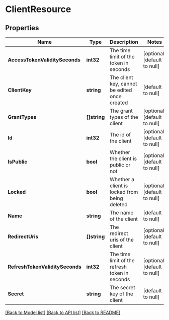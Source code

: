 # ClientResource

## Properties
Name | Type | Description | Notes
------------ | ------------- | ------------- | -------------
**AccessTokenValiditySeconds** | **int32** | The time limit of the token in seconds | [optional] [default to null]
**ClientKey** | **string** | The client key, cannot be edited once created | [default to null]
**GrantTypes** | **[]string** | The grant types of the client | [optional] [default to null]
**Id** | **int32** | The id of the client | [optional] [default to null]
**IsPublic** | **bool** | Whether the client is public or not | [optional] [default to null]
**Locked** | **bool** | Whether a client is locked from being deleted | [optional] [default to null]
**Name** | **string** | The name of the client | [default to null]
**RedirectUris** | **[]string** | The redirect uris of the client | [optional] [default to null]
**RefreshTokenValiditySeconds** | **int32** | The time limit of the refresh token in seconds | [optional] [default to null]
**Secret** | **string** | The secret key of the client | [default to null]

[[Back to Model list]](../README.md#documentation-for-models) [[Back to API list]](../README.md#documentation-for-api-endpoints) [[Back to README]](../README.md)


